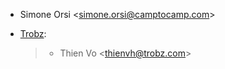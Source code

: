 - Simone Orsi \<<simone.orsi@camptocamp.com>\>

- [Trobz](https://trobz.com):

  > - Thien Vo \<<thienvh@trobz.com>\>
